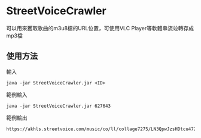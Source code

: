 # StreetVoiceCrawler
可以用來獲取歌曲的m3u8檔的URL位置，可使用VLC Player等軟體串流竝轉存成mp3檔

## 使用方法
輸入
```
java -jar StreetVoiceCrawler.jar <ID>
```

範例輸入
```
java -jar StreetVoiceCrawler.jar 627643
```
範例輸出
```
https://akhls.streetvoice.com/music/co/ll/collage7275/LN3QpwJzsHDtcu472shjQQ.mp3.128khls.mp3.m3u8
```
